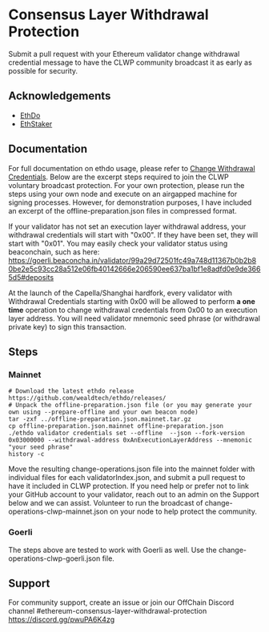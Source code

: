 
# Consensus Layer Withdrawal Protection

Submit a pull request with your Ethereum validator change withdrawal credential message to have the CLWP community broadcast it as early as possible for security.

## Acknowledgements

 - [EthDo](https://github.com/wealdtech/ethdo)
 - [EthStaker](https://ethstaker.cc/)

## Documentation

For full documentation on ethdo usage, please refer to [Change Withdrawal Credentials](https://github.com/wealdtech/ethdo/blob/master/docs/changingwithdrawalcredentials.md). Below are the excerpt steps required to join the CLWP voluntary broadcast protection. For your own protection, please run the steps using your own node and execute on an airgapped machine for signing processes. However, for demonstration purposes, I have included an excerpt of the offline-preparation.json files in compressed format.

If your validator has not set an execution layer withdrawal address, your withdrawal credentials will start with "0x00". If they have been set, they will start with "0x01". You may easily check your validator status using beaconchain, such as here:
https://goerli.beaconcha.in/validator/99a29d72501fc49a748d11367b0b2b80be2e5c93cc28a512e06fb40142666e206590ee637ba1bf1e8adfd0e9de3665d5#deposits

At the launch of the Capella/Shanghai hardfork, every validator with Withdrawal Credentials starting with 0x00 will be allowed to perform **a one time** operation to change withdrawal credentials from 0x00 to an execution layer address. You will need validator mnemonic seed phrase (or withdrawal private key) to sign this transaction.

## Steps

### Mainnet
```
# Download the latest ethdo release
https://github.com/wealdtech/ethdo/releases/
# Unpack the offline-preparation.json file (or you may generate your own using --prepare-offline and your own beacon node)
tar -zxf ../offline-preparation.json.mainnet.tar.gz
cp offline-preparation.json.mainnet offline-preparation.json
./ethdo validator credentials set --offline  --json --fork-version 0x03000000 --withdrawal-address 0xAnExecutionLayerAddress --mnemonic "your seed phrase"
history -c 
```
Move the resulting change-operations.json file into the mainnet folder with individual files for each validatorIndex.json, and submit a pull request to have it included in CLWP protection. If you need help or prefer not to link your GitHub account to your validator, reach out to an admin on the Support below and we can assist. 
Volunteer to run the broadcast of change-operations-clwp-mainnet.json on your node to help protect the community.  

### Goerli
The steps above are tested to work with Goerli as well. Use the change-operations-clwp-goerli.json file. 


## Support

For community support, create an issue or join our OffChain Discord channel #ethereum-consensus-layer-withdrawal-protection https://discord.gg/pwuPA6K4zg


